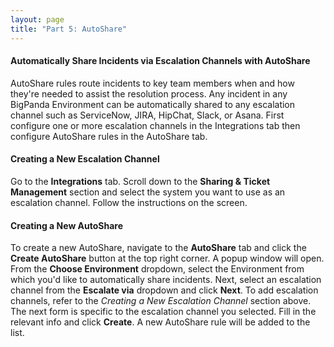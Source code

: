 ```yaml
---
layout: page
title: "Part 5: AutoShare"
---
```


#### Automatically Share Incidents via Escalation Channels with AutoShare

AutoShare rules route incidents to key team members when and how they're needed to assist the resolution process. Any incident in any BigPanda Environment can be automatically shared to any escalation channel such as ServiceNow, JIRA, HipChat, Slack, or Asana. First configure one or more escalation channels in the Integrations tab then configure AutoShare rules in the AutoShare tab.

#### Creating a New Escalation Channel
Go to the **Integrations** tab. Scroll down to the **Sharing & Ticket Management** section and select the system you want to use as an escalation channel. Follow the instructions on the screen.

#### Creating a New AutoShare
To create a new AutoShare, navigate to the **AutoShare** tab and click the **Create AutoShare** button at the top right corner. A popup window will open. From the **Choose Environment** dropdown, select the Environment from which you'd like to automatically share incidents. Next, select an escalation channel from the **Escalate via** dropdown and click **Next**. To add escalation channels, refer to the *Creating a New Escalation Channel* section above. The next form is specific to the escalation channel you selected. Fill in the relevant info and click **Create**. A new AutoShare rule will be added to the list.
